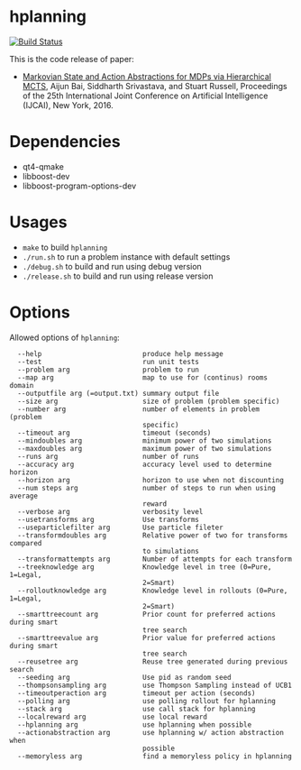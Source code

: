 # hplanning

[![Build Status](https://travis-ci.org/aijunbai/hplanning.svg?branch=master)](https://travis-ci.org/aijunbai/hplanning)  

This is the code release of paper:
* [Markovian State and Action Abstractions for MDPs via Hierarchical MCTS](http://aijunbai.github.io/publications/IJCAI16-Bai.pdf), Aijun Bai, Siddharth Srivastava, and Stuart Russell, Proceedings of the 25th International Joint Conference on Artificial Intelligence (IJCAI), New York, 2016. 

# Dependencies
- qt4-qmake 
- libboost-dev 
- libboost-program-options-dev

# Usages
- `make` to build `hplanning`
- `./run.sh` to run a problem instance with default settings
- `./debug.sh` to build and run using debug version
- `./release.sh` to build and run using release version

# Options
Allowed options of `hplanning`:
```
  --help                         produce help message
  --test                         run unit tests
  --problem arg                  problem to run
  --map arg                      map to use for (continus) rooms domain
  --outputfile arg (=output.txt) summary output file
  --size arg                     size of problem (problem specific)
  --number arg                   number of elements in problem (problem 
                                 specific)
  --timeout arg                  timeout (seconds)
  --mindoubles arg               minimum power of two simulations
  --maxdoubles arg               maximum power of two simulations
  --runs arg                     number of runs
  --accuracy arg                 accuracy level used to determine horizon
  --horizon arg                  horizon to use when not discounting
  --num steps arg                number of steps to run when using average 
                                 reward
  --verbose arg                  verbosity level
  --usetransforms arg            Use transforms
  --useparticlefilter arg        Use particle fileter
  --transformdoubles arg         Relative power of two for transforms compared 
                                 to simulations
  --transformattempts arg        Number of attempts for each transform
  --treeknowledge arg            Knowledge level in tree (0=Pure, 1=Legal, 
                                 2=Smart)
  --rolloutknowledge arg         Knowledge level in rollouts (0=Pure, 1=Legal, 
                                 2=Smart)
  --smarttreecount arg           Prior count for preferred actions during smart
                                 tree search
  --smarttreevalue arg           Prior value for preferred actions during smart
                                 tree search
  --reusetree arg                Reuse tree generated during previous search
  --seeding arg                  Use pid as random seed
  --thompsonsampling arg         use Thompson Sampling instead of UCB1
  --timeoutperaction arg         timeout per action (seconds)
  --polling arg                  use polling rollout for hplanning
  --stack arg                    use call stack for hplanning
  --localreward arg              use local reward
  --hplanning arg                use hplanning when possible
  --actionabstraction arg        use hplanning w/ action abstraction when 
                                 possible
  --memoryless arg               find a memoryless policy in hplanning
```

